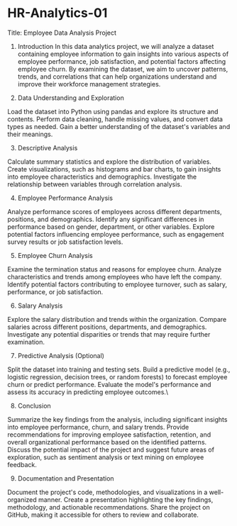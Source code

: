 # HR-Analytics-01

Title: Employee Data Analysis Project

1. Introduction
In this data analytics project, we will analyze a dataset containing employee information to gain insights into various aspects of employee performance, job satisfaction, and potential factors affecting employee churn. By examining the dataset, we aim to uncover patterns, trends, and correlations that can help organizations understand and improve their workforce management strategies.

2. Data Understanding and Exploration

Load the dataset into Python using pandas and explore its structure and contents.
Perform data cleaning, handle missing values, and convert data types as needed.
Gain a better understanding of the dataset's variables and their meanings.

3. Descriptive Analysis

Calculate summary statistics and explore the distribution of variables.
Create visualizations, such as histograms and bar charts, to gain insights into employee characteristics and demographics.
Investigate the relationship between variables through correlation analysis.

4. Employee Performance Analysis

Analyze performance scores of employees across different departments, positions, and demographics.
Identify any significant differences in performance based on gender, department, or other variables.
Explore potential factors influencing employee performance, such as engagement survey results or job satisfaction levels.

5. Employee Churn Analysis

Examine the termination status and reasons for employee churn.
Analyze characteristics and trends among employees who have left the company.
Identify potential factors contributing to employee turnover, such as salary, performance, or job satisfaction.

6. Salary Analysis

Explore the salary distribution and trends within the organization.
Compare salaries across different positions, departments, and demographics.
Investigate any potential disparities or trends that may require further examination.

7. Predictive Analysis (Optional)

Split the dataset into training and testing sets.
Build a predictive model (e.g., logistic regression, decision trees, or random forests) to forecast employee churn or predict performance.
Evaluate the model's performance and assess its accuracy in predicting employee outcomes.\

8. Conclusion

Summarize the key findings from the analysis, including significant insights into employee performance, churn, and salary trends.
Provide recommendations for improving employee satisfaction, retention, and overall organizational performance based on the identified patterns.
Discuss the potential impact of the project and suggest future areas of exploration, such as sentiment analysis or text mining on employee feedback.


9. Documentation and Presentation

Document the project's code, methodologies, and visualizations in a well-organized manner.
Create a presentation highlighting the key findings, methodology, and actionable recommendations.
Share the project on GitHub, making it accessible for others to review and collaborate.



